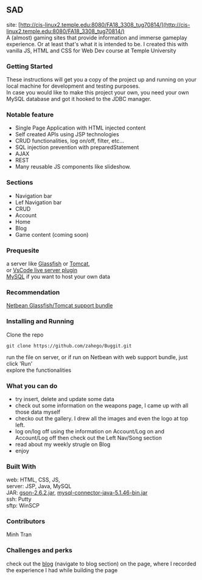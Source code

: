 
## SAD
site: [http://cis-linux2.temple.edu:8080/FA18_3308_tug70814/](http://cis-linux2.temple.edu:8080/FA18_3308_tug70814/)  
A (almost) gaming sites that provide information and immerse gameplay experience. Or at least that's what it is intended to be.
I created this with vanilla JS, HTML and CSS for Web Dev course at Temple University


### Getting Started
These instructions will get you a copy of the project up and running on your local machine for development and testing purposes.  
In case you would like to make this project your own, you need your own MySQL database and got it hooked to the JDBC manager.


### Notable feature
- Single Page Application with HTML injected content
- Self created APIs using JSP technologies
- CRUD functionalities, log on/off, filter, etc...
- SQL injection prevention with preparedStatement
- AJAX
- REST
- Many reusable JS components like slideshow.


### Sections
- Navigation bar
- Lef Navigation bar
- CRUD
- Account
- Home
- Blog
- Game content (coming soon)


### Prequesite
a server like [Glassfish](https://javaee.github.io/glassfish/) or [Tomcat](http://tomcat.apache.org/),   
or [VsCode live server plugin](https://marketplace.visualstudio.com/items?itemName=ritwickdey.LiveServer)  
[MySQL](https://www.mysql.com/products/workbench/) if you want to host your own data


### Recommendation
[Netbean Glassfish/Tomcat support bundle](https://netbeans.org/downloads/8.2/rc/)


### Installing and Running
Clone the repo
```
git clone https://github.com/zahego/Buggit.git
```
run the file on server, or if run on Netbean with web support bundle, just click 'Run'  
explore the functionalities  


### What you can do
- try insert, delete and update some data  
- check out some information on the weapons page, I came up with all those data myself  
- checko out the gallery. I drew all the images and even the logo at top left. 
- log on/log off using the information on Account/Log on and Account/Log off then check out the Left Nav/Song section
- read about my weekly strugle on Blog
- enjoy


### Built With
web: HTML, CSS, JS,  
server: JSP, Java, MySQL  
JAR: [gson-2.6.2.jar](https://repo1.maven.org/maven2/com/google/code/gson/gson/2.6.2/),
[mysql-connector-java-5.1.46-bin.jar](https://dev.mysql.com/downloads/connector/j/5.1.html)  
ssh: Putty  
sftp: WinSCP


### Contributors
Minh Tran 

### Challenges and perks
check out the [blog](http://cis-linux2.temple.edu:8080/FA18_3308_tug70814/index.html) (navigate to blog section) on the page, where I recorded the experience I had while building the page

